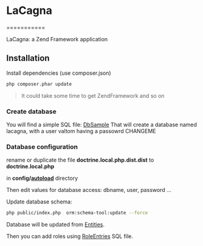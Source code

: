 # LaCagna
===========

LaCagna: a Zend Framework application

## Installation

Install dependencies (use composer.json)

```sh
php composer.phar update
```

> It could take some time to get ZendFramework and so on

### Create database

You will find a simple SQL file: [DbSample]
That will create a database named lacagna,
with a user valtom having a passowrd CHANGEME

### Database configuration
rename or duplicate the file
**doctrine.local.php.dist.dist** to **doctrine.local.php**

in **config/[autoload]** directory

Then edit values for database access: dbname, user, password ...

Update database schema:
```sh
php public/index.php  orm:schema-tool:update --force
```

Database will be updated from [Entities].

Then you can add roles using [RoleEntries] SQL file.

[autoload]:https://github.com/Jodaille/LaCagna/tree/master/config/autoload
[Entities]:https://github.com/Jodaille/LaCagna/tree/master/module/LaCagnaProduct/src/LaCagnaProduct/Entity
[DbSample]:https://github.com/Jodaille/LaCagna/blob/master/docs/create_database_sample.sql
[RoleEntries]:https://github.com/Jodaille/LaCagna/blob/master/docs/add_role_entries.sql
